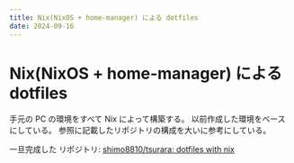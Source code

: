 ```yaml
---
title: Nix(NixOS + home-manager) による dotfiles
date: 2024-09-16
---
```


# Nix(NixOS + home-manager) による dotfiles

手元の PC の環境をすべて Nix によって構築する。
以前作成した環境をベースにしている。
参照に記載したリポジトリの構成を大いに参考にしている。

一旦完成した リポジトリ: [shimo8810/tsurara: dotfiles with nix](https://github.com/shimo8810/tsurara)

